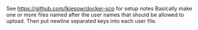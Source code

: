 See https://github.com/lkiesow/docker-scp for setup notes
Basically make one or more files named after the user names that should
be allowed to upload. Then put newline separated keys into each user file.

